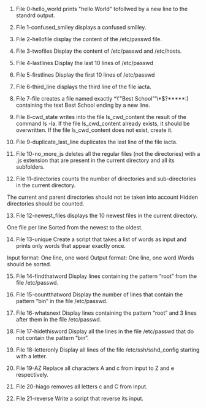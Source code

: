 1. File 0-hello_world prints "hello World" tofollwed by a new line to the standrd output.

2. File 1-confused_smiley displays a confused smilley.

3. File 2-hellofile display the content of the /etc/passwd file.

4. File 3-twofiles Display the content of /etc/passwd and /etc/hosts.

5. File 4-lastlines Display the last 10 lines of /etc/passwd

6. File 5-firstlines Display the first 10 lines of /etc/passwd

7. File 6-third_line  displays the third line of the file iacta.

8. File 7-file creates a file named exactly \*\\'"Best School"\'\\*$\?\*\*\*\*\*:) containing the text Best School ending by a new line.

9. File 8-cwd_state writes into the file ls_cwd_content the result of the command ls -la. If the file ls_cwd_content already exists, it should be overwritten. If the file ls_cwd_content does not exist, create it.

10. File 9-duplicate_last_line  duplicates the last line of the file iacta.

11. File 10-no_more_js deletes all the regular files (not the directories) with a .js extension that are present in the current directory and all its subfolders.

12. File 11-directories counts the number of directories and sub-directories in the current directory.

The current and parent directories should not be taken into account
Hidden directories should be counted.

13. File 12-newest_files displays the 10 newest files in the current directory.

One file per line
Sorted from the newest to the oldest.

14. File 13-unique Create a script that takes a list of words as input and prints only words that appear exactly once.

Input format: One line, one word
Output format: One line, one word
Words should be sorted.

15. File 14-findthatword Display lines containing the pattern “root” from the file /etc/passwd.

16. File 15-countthatword Display the number of lines that contain the pattern “bin” in the file /etc/passwd.

17. File 16-whatsnext Display lines containing the pattern “root” and 3 lines after them in the file /etc/passwd.

18. File 17-hidethisword Display all the lines in the file /etc/passwd that do not contain the pattern “bin”.

19. File 18-letteronly Display all lines of the file /etc/ssh/sshd_config starting with a letter.

20. File 19-AZ Replace all characters A and c from input to Z and e respectively.

21. File 20-hiago removes all letters c and C from input.

22. File 21-reverse Write a script that reverse its input.
